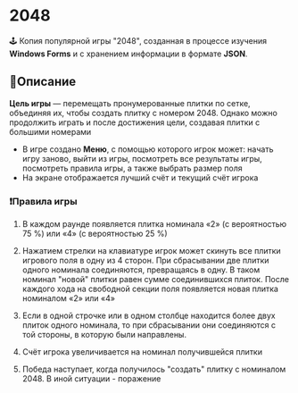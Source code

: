 # 2048
🕹️ Копия популярной игры "2048", созданная в процессе изучения **Windows Forms** и с хранением информации в формате **JSON**.
## 🧾Описание
**Цель игры** — перемещать пронумерованные плитки по сетке, объединяя их, чтобы создать плитку с номером 2048. Однако можно продолжить играть и после достижения цели, создавая плитки с большими номерами

* В игре создано **Меню**, с помощью которого игрок может: начать игру заново, выйти из игры, посмотреть все результаты игры, посмотреть правила игры, а также выбрать размер поля
* На экране отображается лучший счёт и текущий счёт игрока
### ❗Правила игры
1. В каждом раунде появляется плитка номинала «2» (с вероятностью 75 %) или «4» (с вероятностью 25 %)

2. Нажатием стрелки на клавиатуре игрок может скинуть все плитки игрового поля в одну из 4 сторон. При сбрасывании две плитки одного номинала соединяются, превращаясь в одну. В таком номинал "новой" плитки равен сумме соединившихся плиток. После каждого хода на свободной секции поля появляется новая плитка номиналом «2» или «4»

3. Если в одной строчке или в одном столбце находится более двух плиток одного номинала, то при сбрасывании они соединяются с той стороны, в которую были направлены. 

4. Счёт игрока увеличивается на номинал получившейся плитки

5. Победа наступает, когда получилось "создать" плитку с номиналом 2048. В иной ситуации - поражение
